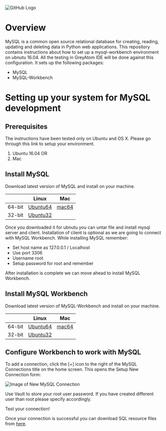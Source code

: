 ![GitHub Logo](https://s3.ap-south-1.amazonaws.com/greyatom-social/GreyAtom-logo.png)

# Overview

MySQL is a common open source relational database for creating, reading, updating and deleting data in Python web applications. This repository contains instructions about how to set up a mysql-workbench environment on ubnutu 16.04. All the testing in GreyAtom IDE will be done against this configuration. It sets up the following packages:

* MySQL
* MySQL-Workbench

# Setting up your system for MySQL development

## Prerequisites
The instructions have been tested only on Ubuntu and OS X. Please go through this link to setup your environment.

1. Ubuntu 16.04 OR
2. Mac

## Install MySQL

Download latest version of MySQL and install on your machine.

|        | Linux | Mac |
|--------|-------|-----|
| 64-bit | [Ubuntu64](https://dev.mysql.com/get/Downloads/MySQL-5.7/mysql-server_5.7.18-1ubuntu16.04_amd64.deb-bundle.tar) | [mac64](https://dev.mysql.com/get/Downloads/MySQL-5.7/mysql-5.7.18-macos10.12-x86_64.dmg) |
| 32-bit | [Ubuntu32](https://dev.mysql.com/get/Downloads/MySQL-5.7/mysql-server_5.7.18-1ubuntu16.04_i386.deb-bundle.tar)| |

Once you downloaded it for ubnutu you can untar file and install mysql server and client. Installation of client is optional as we are going to connect with MySQL Workbench. While installing MySQL remember:
* Set host name as 127.0.0.1 / Localhost
* Use port 3306
* Username root
* Setup password for root and remember

After installation is complete we can move ahead to install MySQL Workbench.

## Install MySQL Workbench

Download latest version of MySQL-Workbench and install on your machine.

|        | Linux | Mac |
|--------|-------|-----|
| 64-bit | [Ubuntu64](https://dev.mysql.com/get/Downloads/MySQLGUITools/mysql-workbench-community-6.3.9-1ubuntu16.04-amd64.deb) | [mac64](https://dev.mysql.com/get/Downloads/MySQLGUITools/mysql-workbench-community-6.3.9-osx-x86_64.dmg) |
| 32-bit | [Ubuntu32](https://dev.mysql.com/get/Downloads/MySQLGUITools/mysql-workbench-community-6.3.9-1ubuntu16.04-amd64.deb)| |

## Configure Workbench to work with MySQL

To add a connection, click the [+] icon to the right of the MySQL Connections title on the home screen. This opens the Setup New Connection form:

![Image of New MySQL Connection](https://s3.ap-south-1.amazonaws.com/greyatom-social/wb-mysql-connections-setup-new-connection.png)

Use Vault to store your root user password. If you have created different user than root please specify accordingly.

Test your connection!

Once your connection is successful you can download SQL resource files from [here](https://github.com/commit-live-students/sql-resources).
